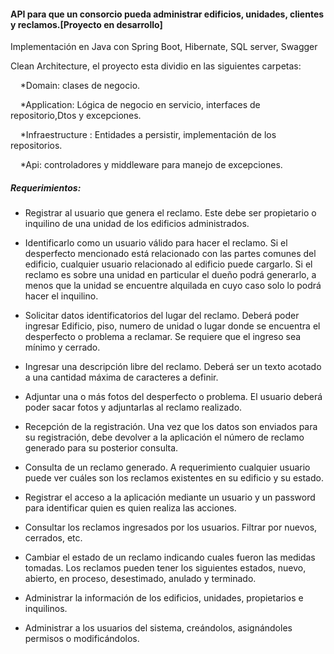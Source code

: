 #### API para que un consorcio pueda administrar edificios, unidades, clientes y reclamos.[Proyecto en desarrollo]

Implementación en Java con Spring Boot, Hibernate, SQL server, Swagger

Clean Architecture, el proyecto esta dividio en las siguientes carpetas:

    *Domain: clases de negocio.

    *Application: Lógica de negocio en servicio, interfaces de repositorio,Dtos y excepciones.

    *Infraestructure : Entidades a persistir, implementación de los repositorios.

    *Api: controladores y middleware para manejo de excepciones.

##### Requerimientos:

- Registrar al usuario que genera el reclamo. Este debe ser propietario o inquilino de una unidad de los edificios administrados.
- Identificarlo como un usuario válido para hacer el reclamo. Si el desperfecto mencionado está relacionado con las partes comunes del edificio, cualquier usuario relacionado al edificio puede cargarlo. Si el reclamo es sobre una unidad en particular el dueño podrá generarlo, a menos que la unidad se encuentre alquilada en cuyo caso solo lo podrá hacer el inquilino.
- Solicitar datos identificatorios del lugar del reclamo. Deberá poder ingresar Edificio, piso, numero de unidad o lugar donde se encuentra el desperfecto o problema a reclamar. Se requiere que el ingreso sea mínimo y cerrado. 
- Ingresar una descripción libre del reclamo. Deberá ser un texto acotado a una cantidad máxima de caracteres a definir.
- Adjuntar una o más fotos del desperfecto o problema. El usuario deberá poder sacar fotos y adjuntarlas al reclamo realizado.
- Recepción de la registración. Una vez que los datos son enviados para su registración, debe devolver a la aplicación el número de reclamo generado para su posterior consulta.
- Consulta de un reclamo generado. A requerimiento cualquier usuario puede ver cuáles son los reclamos existentes en su edificio y su estado.

- Registrar el acceso a la aplicación mediante un usuario y un password para identificar quien es quien realiza las acciones.
- Consultar los reclamos ingresados por los usuarios. Filtrar por nuevos, cerrados, etc.
- Cambiar el estado de un reclamo indicando cuales fueron las medidas tomadas. Los reclamos pueden tener los siguientes estados, nuevo, abierto, en proceso, desestimado, anulado y terminado.
- Administrar la información de los edificios, unidades, propietarios e inquilinos.
- Administrar a los usuarios del sistema, creándolos, asignándoles permisos o 
  modificándolos.
